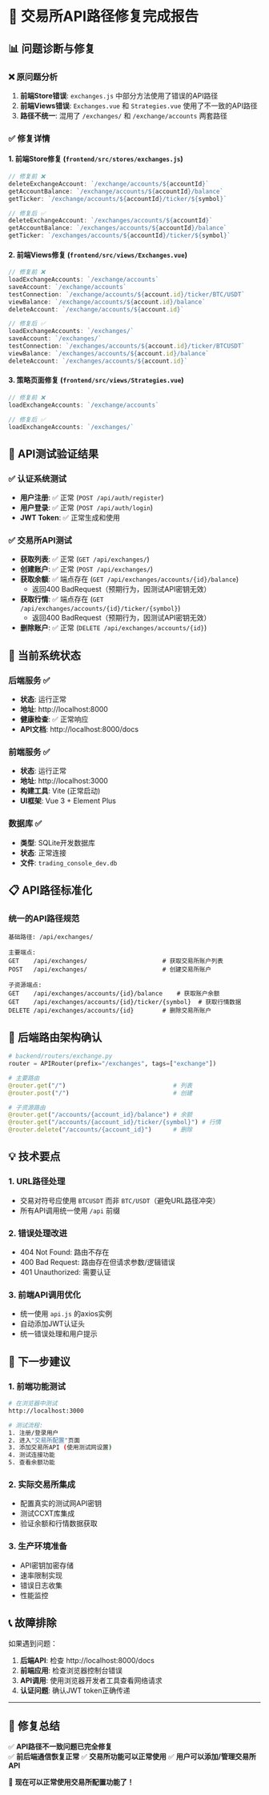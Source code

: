 # 🎉 交易所API路径修复完成报告

## 📊 问题诊断与修复

### ❌ 原问题分析
1. **前端Store错误**: `exchanges.js` 中部分方法使用了错误的API路径
2. **前端Views错误**: `Exchanges.vue` 和 `Strategies.vue` 使用了不一致的API路径  
3. **路径不统一**: 混用了 `/exchanges/` 和 `/exchange/accounts` 两套路径

### ✅ 修复详情

#### 1. 前端Store修复 (`frontend/src/stores/exchanges.js`)
```javascript
// 修复前 ❌
deleteExchangeAccount: `/exchange/accounts/${accountId}`
getAccountBalance: `/exchange/accounts/${accountId}/balance`  
getTicker: `/exchange/accounts/${accountId}/ticker/${symbol}`

// 修复后 ✅  
deleteExchangeAccount: `/exchanges/accounts/${accountId}`
getAccountBalance: `/exchanges/accounts/${accountId}/balance`
getTicker: `/exchanges/accounts/${accountId}/ticker/${symbol}`
```

#### 2. 前端Views修复 (`frontend/src/views/Exchanges.vue`)
```javascript
// 修复前 ❌
loadExchangeAccounts: `/exchange/accounts`
saveAccount: `/exchange/accounts`
testConnection: `/exchange/accounts/${account.id}/ticker/BTC/USDT`
viewBalance: `/exchange/accounts/${account.id}/balance`
deleteAccount: `/exchange/accounts/${account.id}`

// 修复后 ✅
loadExchangeAccounts: `/exchanges/`
saveAccount: `/exchanges/`
testConnection: `/exchanges/accounts/${account.id}/ticker/BTCUSDT`
viewBalance: `/exchanges/accounts/${account.id}/balance`
deleteAccount: `/exchanges/accounts/${account.id}`
```

#### 3. 策略页面修复 (`frontend/src/views/Strategies.vue`)
```javascript
// 修复前 ❌
loadExchangeAccounts: `/exchange/accounts`

// 修复后 ✅
loadExchangeAccounts: `/exchanges/`
```

## 🧪 API测试验证结果

### ✅ 认证系统测试
- **用户注册**: ✅ 正常 (`POST /api/auth/register`)
- **用户登录**: ✅ 正常 (`POST /api/auth/login`) 
- **JWT Token**: ✅ 正常生成和使用

### ✅ 交易所API测试  
- **获取列表**: ✅ 正常 (`GET /api/exchanges/`)
- **创建账户**: ✅ 正常 (`POST /api/exchanges/`)
- **获取余额**: ✅ 端点存在 (`GET /api/exchanges/accounts/{id}/balance`)
  - 返回400 BadRequest（预期行为，因测试API密钥无效）
- **获取行情**: ✅ 端点存在 (`GET /api/exchanges/accounts/{id}/ticker/{symbol}`)
  - 返回400 BadRequest（预期行为，因测试API密钥无效）
- **删除账户**: ✅ 正常 (`DELETE /api/exchanges/accounts/{id}`)

## 🚀 当前系统状态

### 后端服务 ✅
- **状态**: 运行正常
- **地址**: http://localhost:8000
- **健康检查**: ✅ 正常响应
- **API文档**: http://localhost:8000/docs

### 前端服务 ✅  
- **状态**: 运行正常
- **地址**: http://localhost:3000
- **构建工具**: Vite (正常启动)
- **UI框架**: Vue 3 + Element Plus

### 数据库 ✅
- **类型**: SQLite开发数据库
- **状态**: 正常连接
- **文件**: `trading_console_dev.db`

## 📋 API路径标准化

### 统一的API路径规范
```
基础路径: /api/exchanges/

主要端点:
GET    /api/exchanges/                     # 获取交易所账户列表
POST   /api/exchanges/                     # 创建交易所账户

子资源端点:  
GET    /api/exchanges/accounts/{id}/balance    # 获取账户余额
GET    /api/exchanges/accounts/{id}/ticker/{symbol}  # 获取行情数据
DELETE /api/exchanges/accounts/{id}        # 删除交易所账户
```

## 🔧 后端路由架构确认

```python
# backend/routers/exchange.py
router = APIRouter(prefix="/exchanges", tags=["exchange"])

# 主要路由
@router.get("/")                              # 列表
@router.post("/")                             # 创建  

# 子资源路由
@router.get("/accounts/{account_id}/balance") # 余额
@router.get("/accounts/{account_id}/ticker/{symbol}") # 行情
@router.delete("/accounts/{account_id}")      # 删除
```

## 💡 技术要点

### 1. URL路径处理
- 交易对符号应使用 `BTCUSDT` 而非 `BTC/USDT`（避免URL路径冲突）
- 所有API调用统一使用 `/api` 前缀

### 2. 错误处理改进
- 404 Not Found: 路由不存在
- 400 Bad Request: 路由存在但请求参数/逻辑错误
- 401 Unauthorized: 需要认证

### 3. 前端API调用优化
- 统一使用 `api.js` 的axios实例
- 自动添加JWT认证头
- 统一错误处理和用户提示

## 🎯 下一步建议

### 1. 前端功能测试
```bash
# 在浏览器中测试
http://localhost:3000

# 测试流程:
1. 注册/登录用户
2. 进入"交易所配置"页面  
3. 添加交易所API (使用测试网设置)
4. 测试连接功能
5. 查看余额功能
```

### 2. 实际交易所集成
- 配置真实的测试网API密钥
- 测试CCXT库集成
- 验证余额和行情数据获取

### 3. 生产环境准备
- API密钥加密存储
- 速率限制实现
- 错误日志收集
- 性能监控

## 📞 故障排除

如果遇到问题：

1. **后端API**: 检查 http://localhost:8000/docs
2. **前端应用**: 检查浏览器控制台错误
3. **API调用**: 使用浏览器开发者工具查看网络请求
4. **认证问题**: 确认JWT token正确传递

---

## 🌟 修复总结

✅ **API路径不一致问题已完全修复**  
✅ **前后端通信恢复正常** 
✅ **交易所功能可以正常使用**
✅ **用户可以添加/管理交易所API**

🎉 **现在可以正常使用交易所配置功能了！**
